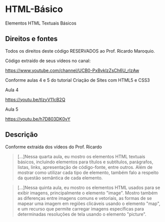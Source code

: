# HTML-Básico
Elementos HTML Textuais Básicos

## Direitos e fontes

Todos os direitos deste código RESERVADOS ao Prof. Ricardo Maroquio.

Código extraído de seus vídeos no canal:

https://www.youtube.com/channel/UCB0-PxBvklzZsCh6U_rIzAw

Conforme aulas 4 e 5 do tutorial Criação de Sites com HTML5 e CSS3

Aula 4

https://youtu.be/tIzyV11cB2Q

Aula 5

https://youtu.be/h7D803DK0vY


## Descrição
Conforme extraída dos vídeos do Prof. Ricardo

>[...]Nessa quarta aula, eu mostro os elementos HTML textuais básicos, incluindo elementos para títulos e subtítulos, parágrafos, listas, links, apresentação de código-fonte, entre outros. Além de mostrar como utilizar cada tipo de elemento, também falo a respeito da questão semântica de cada elemento.

>[...]Nessa quinta aula, eu mostro os elementos HTML usados para se exibir imagens, principalmente o elemento "image". Mostro também as diferenças entre imagens comuns e vetoriais, as formas de se mapear uma imagem em regiões clicáveis usando o elemento "map", e um recurso que permite carregar imagens específicas para determinadas resoluções de tela usando o elemento "picture".


